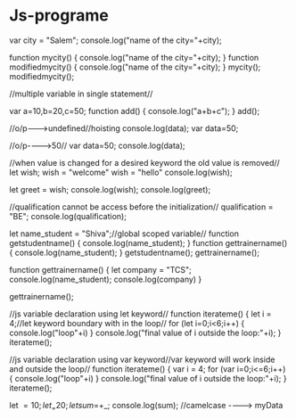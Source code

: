 # Js-programe
var city = "Salem";
console.log("name of the city="+city);

function mycity()
{
    console.log("name of the city="+city);
}
function  modifiedmycity()
{
    console.log("name of the city="+city);
}
mycity();
modifiedmycity();



//multiple variable in single statement//

var a=10,b=20,c=50;
function add()
{
    console.log("a+b+c");
}
add();

//o/p--->undefined//hoisting
console.log(data);
var data=50;

//o/p---->50//
var data=50;
console.log(data);

//when value is changed for a desired keyword the old value is removed//
let wish;
wish = "welcome"
wish = "hello"
console.log(wish);

let greet = wish;
console.log(wish);
console.log(greet);

//qualification cannot be access before the initialization//
qualification = "BE";
console.log(qualification);

let name_student = "Shiva";//global scoped variable//
function getstudentname()
{
    console.log(name_student);
}
function gettrainername()
{
    console.log(name_student);
}
getstudentname();
gettrainername();

function gettrainername()
{
    let company = "TCS";
    console.log(name_student);
    console.log(company)
}

gettrainername();

//js variable declaration using let keyword//
function iterateme()
{
    let i = 4;//let keyword boundary with in the loop//
    for (let i=0;i<6;i++)
    {
        console.log("loop"+i)
    }
    console.log("final value of i outside the loop:"+i);
}
iterateme();

//js variable declaration using var keyword//var  keyword will work inside and outside the loop//
function iterateme()
{
    var i = 4;
    for (var i=0;i<=6;i++)
    {
        console.log("loop"+i)
    }
    console.log("final value of i outside the loop:"+i);
}
iterateme();

let $=10;
let _=20;
let sum=$+_;
console.log(sum);
//camelcase ----> myData
